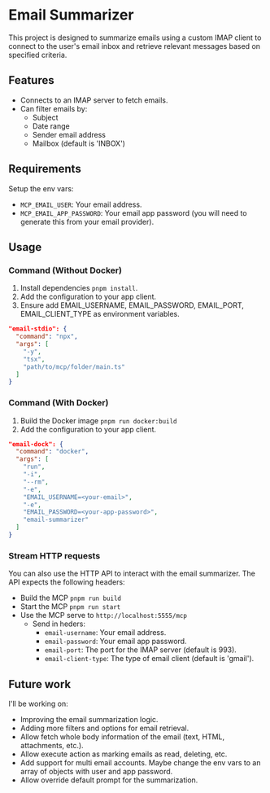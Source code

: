 # Email Summarizer

This project is designed to summarize emails using a custom IMAP client to connect to the user's email inbox and retrieve relevant messages based on specified criteria.

## Features
- Connects to an IMAP server to fetch emails.
- Can filter emails by:
  - Subject
  - Date range
  - Sender email address
  - Mailbox (default is 'INBOX')

## Requirements
Setup the env vars:
- `MCP_EMAIL_USER`: Your email address.
- `MCP_EMAIL_APP_PASSWORD`: Your email app password (you will need to generate this from your email provider).

## Usage

### Command (Without Docker)
1. Install dependencies `pnpm install`.
2. Add the configuration to your app client.
3. Ensure add EMAIL_USERNAME, EMAIL_PASSWORD, EMAIL_PORT, EMAIL_CLIENT_TYPE as environment variables.
```json
"email-stdio": {
  "command": "npx",
  "args": [
    "-y",
    "tsx",
    "path/to/mcp/folder/main.ts"
  ]
}
```

### Command (With Docker)
1. Build the Docker image `pnpm run docker:build`
2. Add the configuration to your app client.
```json
"email-dock": {
  "command": "docker",
  "args": [
    "run",
    "-i",
    "--rm",
    "-e",
    "EMAIL_USERNAME=<your-email>",
    "-e",
    "EMAIL_PASSWORD=<your-app-password>",
    "email-summarizer"
  ]
}
```

### Stream HTTP requests
You can also use the HTTP API to interact with the email summarizer. The API expects the following headers:
- Build the MCP `pnpm run build`
- Start the MCP `pnpm run start`
- Use the MCP serve to `http://localhost:5555/mcp`
  - Send in heders:
    - `email-username`: Your email address.
    - `email-password`: Your email app password.
    - `email-port`: The port for the IMAP server (default is 993).
    - `email-client-type`: The type of email client (default is 'gmail').


## Future work

I'll be working on:
- Improving the email summarization logic.
- Adding more filters and options for email retrieval.
- Allow fetch whole body information of the email (text, HTML, attachments, etc.).
- Allow execute action as marking emails as read, deleting, etc.
- Add support for multi email accounts. Maybe change the env vars to an array of objects with user and app password.
- Allow override default prompt for the summarization.
